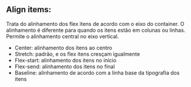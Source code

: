 ## Align items:

Trata do alinhamento dos flex itens de acordo com o eixo do container.
O alinhamento é diferente para quando os itens estão em colunas ou linhas.
Permite o alinhamento central no eixo vertical.

- Center: alinhamento dos itens ao centro
- Stretch: padrão, e os flex itens cresçam igualmente 
- Flex-start: alinhamento dos itens no início 
- Flex-send: alinhamento dos itens no final
- Baseline: alinhamento de acordo com a linha base da tipografia dos itens
